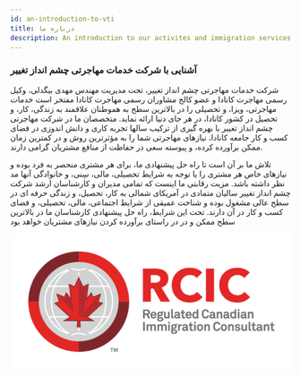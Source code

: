 ```yaml
---
id: an-introduction-to-vti
title: درباره ما
description: An introduction to our activites and immigration services at Vision Transform Immigration.
---
```


### آشنایی با شرکت خدمات مهاجرتی چشم انداز تغییر 

شرکت خدمات مهاجرتی چشم انداز تغییر، تحت مدیریت مهندس مهدی بیگدلی، وکیل رسمی مهاجرت کانادا و عضو کالج مشاوران
 رسمی مهاجرت کانادا  مفتخر است خدمات مهاجرتی، ویزا، و تحصیلی را در بالاترین سطح به هموطنان علاقمند به زندگی، کار، و تحصیل در کشور کانادا، در هر جای دنیا ارائه نماید. متخصصان ما در شرکت مهاجرتی چشم انداز تغییر با بهره گیری از ترکیب سالها تجربه کاری و دانش اندوزی در فضای کسب و کار جامعه کانادا، نیازهای مهاجرتی شما را به مؤثرترین روش و در کمترین زمان ممکن برآورده کرده، و پیوسته سعی در حفاظت از منافع مشتریان گرامی دارند.
 
تلاش ما بر آن است تا راه حل پیشنهادی ما، برای هر مشتری منحصر به فرد بوده و نیازهای خاص هر مشتری را  یا توجه به شرایط تحصیلی، مالی، سِنی، و خانوادگی آنها مد نظر داشته باشد.  مزیت رقابتی ما اینست که تمامی مدیران و کارشناسان ارشد شرکت چشم انداز تغییر سالیان متمادی در آمریکای شمالی به کار، تحصیل، و زندگی حرفه ای در سطح عالی مشغول بوده و شناخت عمیقی از شرایط اجتماعی، مالی، تحصیلی، و فضای کسب و کار در آن دارند. تحت این شرایط، راه حل پیشنهادی کارشناسان ما در بالاترین سطح ممکن و در در راستای برآورده کردن نیازهای مشتریان خواهد بود


![layer1-tangle](/img/learn/RCIC_EN_HORZ_CLR_POS_TM.png)
